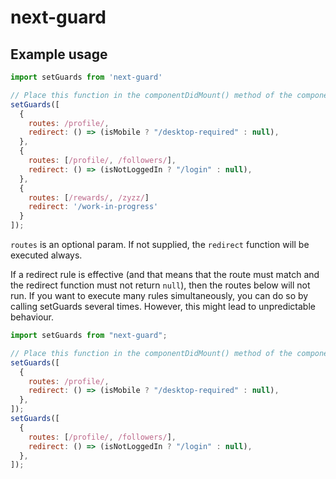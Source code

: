 # next-guard

## Example usage

```javascript
import setGuards from 'next-guard'

// Place this function in the componentDidMount() method of the component in _app.js
setGuards([
  {
    routes: /profile/,
    redirect: () => (isMobile ? "/desktop-required" : null),
  },
  {
    routes: [/profile/, /followers/],
    redirect: () => (isNotLoggedIn ? "/login" : null),
  },
  {
    routes: [/rewards/, /zyzz/]
    redirect: '/work-in-progress'
  }
]);
```

`routes` is an optional param. If not supplied, the `redirect` function will be executed always.

If a redirect rule is effective (and that means that the route must match and the redirect function must not return `null`), then the routes below will not run. If you want to execute many rules simultaneously, you can do so by calling setGuards several times. However, this might lead to unpredictable behaviour.

```javascript
import setGuards from "next-guard";

// Place this function in the componentDidMount() method of the component in _app.js
setGuards([
  {
    routes: /profile/,
    redirect: () => (isMobile ? "/desktop-required" : null),
  },
]);
setGuards([
  {
    routes: [/profile/, /followers/],
    redirect: () => (isNotLoggedIn ? "/login" : null),
  },
]);
```
